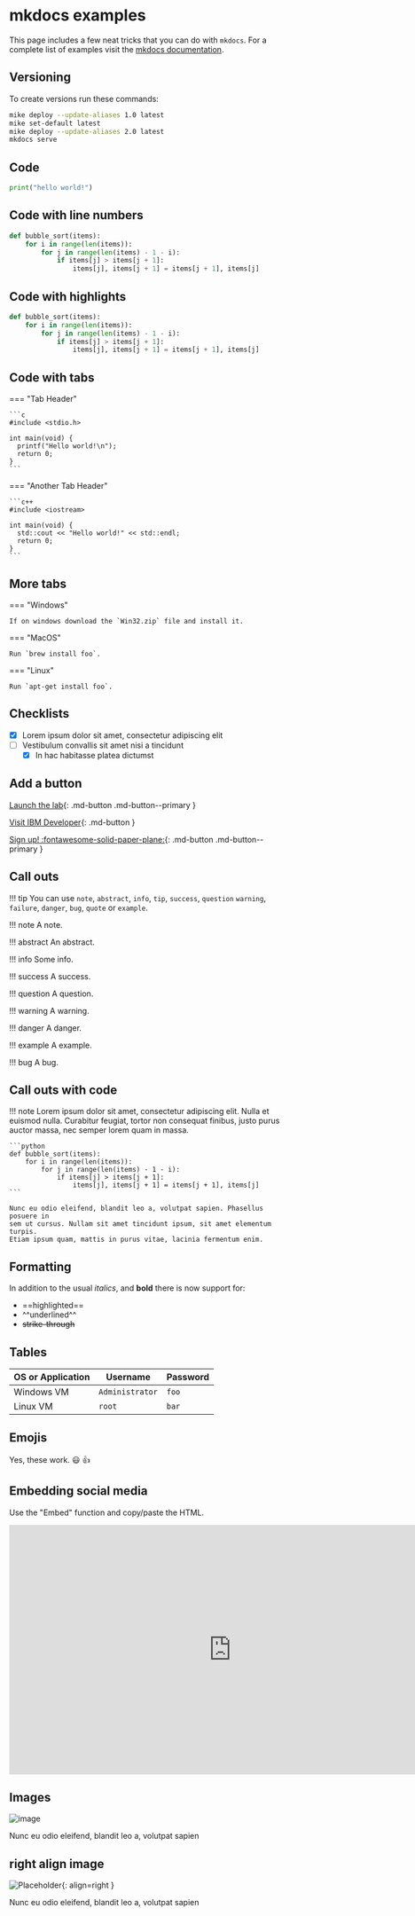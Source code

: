 # mkdocs examples

This page includes a few neat tricks that you can do with `mkdocs`. For a complete list of examples visit the [mkdocs documentation](https://squidfunk.github.io/mkdocs-material-insiders/reference/abbreviations/).

## Versioning

To create versions run these commands:

```bash
mike deploy --update-aliases 1.0 latest
mike set-default latest
mike deploy --update-aliases 2.0 latest
mkdocs serve
```

## Code

```python
print("hello world!")
```

## Code with line numbers

```python linenums="1"
def bubble_sort(items):
    for i in range(len(items)):
        for j in range(len(items) - 1 - i):
            if items[j] > items[j + 1]:
                items[j], items[j + 1] = items[j + 1], items[j]
```

## Code with highlights

```python hl_lines="2 3"
def bubble_sort(items):
    for i in range(len(items)):
        for j in range(len(items) - 1 - i):
            if items[j] > items[j + 1]:
                items[j], items[j + 1] = items[j + 1], items[j]
```

## Code with tabs

=== "Tab Header"

    ```c
    #include <stdio.h>

    int main(void) {
      printf("Hello world!\n");
      return 0;
    }
    ```

=== "Another Tab Header"

    ```c++
    #include <iostream>

    int main(void) {
      std::cout << "Hello world!" << std::endl;
      return 0;
    }
    ```

## More tabs

=== "Windows"

    If on windows download the `Win32.zip` file and install it.

=== "MacOS"

    Run `brew install foo`.

=== "Linux"

    Run `apt-get install foo`.

## Checklists

* [x] Lorem ipsum dolor sit amet, consectetur adipiscing elit
* [ ] Vestibulum convallis sit amet nisi a tincidunt
    * [x] In hac habitasse platea dictumst

## Add a button

[Launch the lab](https://developer.ibm.com){: .md-button .md-button--primary }

[Visit IBM Developer](https://developer.ibm.com){: .md-button }

[Sign up! :fontawesome-solid-paper-plane:](https://cloud.ibm.com){: .md-button .md-button--primary }

## Call outs

!!! tip
    You can use `note`, `abstract`, `info`, `tip`, `success`, `question`
    `warning`, `failure`, `danger`, `bug`, `quote` or `example`.

!!! note
    A note.

!!! abstract
    An abstract.

!!! info
    Some info.

!!! success
    A success.

!!! question
    A question.

!!! warning
    A warning.

!!! danger
    A danger.

!!! example
    A example.

!!! bug
    A bug.

## Call outs with code

!!! note
    Lorem ipsum dolor sit amet, consectetur adipiscing elit. Nulla et euismod
    nulla. Curabitur feugiat, tortor non consequat finibus, justo purus auctor
    massa, nec semper lorem quam in massa.

    ```python
    def bubble_sort(items):
        for i in range(len(items)):
            for j in range(len(items) - 1 - i):
                if items[j] > items[j + 1]:
                    items[j], items[j + 1] = items[j + 1], items[j]
    ```

    Nunc eu odio eleifend, blandit leo a, volutpat sapien. Phasellus posuere in
    sem ut cursus. Nullam sit amet tincidunt ipsum, sit amet elementum turpis.
    Etiam ipsum quam, mattis in purus vitae, lacinia fermentum enim.

## Formatting

In addition to the usual *italics*, and **bold** there is now support for:

* ==highlighted==
* ^^underlined^^
* ~~strike-through~~

## Tables

| **OS or Application** | **Username** | **Password** |
| - | - | - |
| Windows VM | `Administrator` | `foo` |
| Linux VM | `root` | `bar` |

## Emojis

Yes, these work. :smiley: :+1:

## Embedding social media

Use the "Embed" function and copy/paste the HTML.

<div class="video-wrapper">
  <iframe width="800" height="450" src="https://www.youtube.com/embed/2Z64G-Wyhqg" frameborder="0" allowfullscreen></iframe>
</div>

## Images

![image](../assets/bee.png)

Nunc eu odio eleifend, blandit leo a, volutpat sapien

## right align image

![Placeholder](../assets/bee.png){: align=right }

Nunc eu odio eleifend, blandit leo a, volutpat sapien
